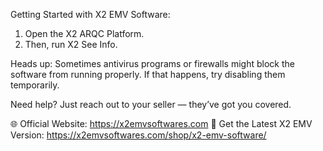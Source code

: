 Getting Started with X2 EMV Software: 

1. Open the X2 ARQC Platform.
2. Then, run X2 See Info.

Heads up: Sometimes antivirus programs or firewalls might block the software from running properly. If that happens, try disabling them temporarily.

Need help? Just reach out to your seller — they’ve got you covered.

🌐 Official Website: https://x2emvsoftwares.com
🛒 Get the Latest X2 EMV Version: https://x2emvsoftwares.com/shop/x2-emv-software/

